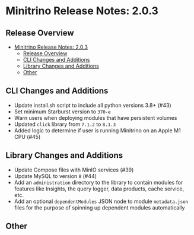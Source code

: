 # Minitrino Release Notes: 2.0.3

## Release Overview

- [Minitrino Release Notes: 2.0.3](#minitrino-release-notes-203)
  - [Release Overview](#release-overview)
  - [CLI Changes and Additions](#cli-changes-and-additions)
  - [Library Changes and Additions](#library-changes-and-additions)
  - [Other](#other)

## CLI Changes and Additions

- Update install.sh script to include all python versions 3.8+ (#43)
- Set minimum Starburst version to `370-e`
- Warn users when deploying modules that have persistent volumes
- Updated `click` library from `7.1.2` to `8.1.3`
- Added logic to determine if user is running Minitrino on an Apple M1 CPU (#45)

## Library Changes and Additions

- Update Compose files with MinIO services (#39)
- Update MySQL to version `8` (#44)
- Add an `administration` directory to the library to contain modules for
  features like Insights, the query logger, data products, cache service, etc.
- Add an optional `dependentModules` JSON node to module `metadata.json` files
  for the purpose of spinning up dependent modules automatically

## Other
